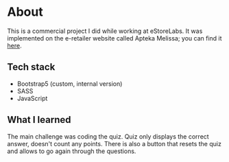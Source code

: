 # About

This is a commercial project I did while working at eStoreLabs. It was implemented on the e-retailer website called Apteka Melissa; you can find it [here](https://www.apteka-melissa.pl/essentiale).

## Tech stack
* Bootstrap5 (custom, internal version)
* SASS
* JavaScript

## What I learned

The main challenge was coding the quiz. Quiz only displays the correct answer, doesn't count any points.
There is also a button that resets the quiz and allows to go again through the questions.
